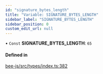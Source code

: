```yaml
---
id: "signature_bytes_length"
title: "Variable: SIGNATURE_BYTES_LENGTH"
sidebar_label: "SIGNATURE_BYTES_LENGTH"
sidebar_position: 0
custom_edit_url: null
---
```


• `Const` **SIGNATURE\_BYTES\_LENGTH**: ``65``

#### Defined in

[bee-js/src/types/index.ts:382](https://github.com/ethersphere/bee-js/blob/0e69ca1/src/types/index.ts#L382)
